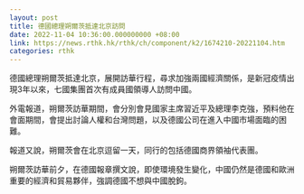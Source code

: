 ```yaml
---
layout: post
title: 德國總理朔爾茨抵達北京訪問
date: 2022-11-04 10:36:00.000000000 +08:00
link: https://news.rthk.hk/rthk/ch/component/k2/1674210-20221104.htm
categories: rthk
---
```


德國總理朔爾茨抵達北京，展開訪華行程，尋求加強兩國經濟關係，是新冠疫情出現3年以來，七國集團首次有成員國領導人訪問中國。

外電報道，朔爾茨訪華期間，會分別會見國家主席習近平及總理李克強，預料他在會面期間，會提出討論人權和台灣問題，以及德國公司在進入中國市場面臨的困難。

報道又說，朔爾茨會在北京逗留一天，同行的包括德國商界領袖代表團。

朔爾茨訪華前夕，在德國報章撰文說，即使環境發生變化，中國仍然是德國和歐洲重要的經濟和貿易夥伴，強調德國不想與中國脫鉤。
